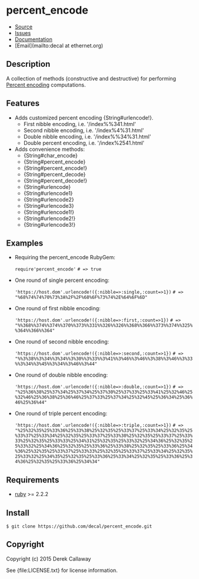 # percent_encode 

* [Source](https://github.com/decal/percent_encode)
* [Issues](https://github.com/decal/percent_encode/issues)
* [Documentation](http://rubydoc.info/gems/percent_encode)
* [Email](mailto:decal at ethernet.org)

## Description

A collection of methods (constructive and destructive) for performing
[Percent encoding](http://en.wikipedia.org/wiki/Percent_encoding) computations.

## Features

* Adds customized percent encoding {String#urlencode!}.
  * First nibble encoding, i.e. '/index%%341.html' 
  * Second nibble encoding, i.e. '/index%4%31.html'
  * Double nibble encoding, i.e. '/index%%34%31.html'
  * Double percent encoding, i.e. '/index%2541.html'
* Adds convenience methods:
  * {String#char_encode}
  * {String#percent_encode}
  * {String#percent_encode!}
  * {String#percent_decode}
  * {String#percent_decode!}
  * {String#urlencode}
  * {String#urlencode1}
  * {String#urlencode2}
  * {String#urlencode3}
  * {String#urlencode1!}
  * {String#urlencode2!}
  * {String#urlencode3!}

## Examples

* Requiring the percent_encode RubyGem:

   `require'percent_encode'`
   `# => true`

* One round of single percent encoding:

   `'https://host.dom'.urlencode!({:nibble=>:single,:count=>1})`
   `# => "%68%74%74%70%73%3A%2F%2F%68%6F%73%74%2E%64%6F%6D"`

* One round of first nibble encoding: 

   `'https://host.dom'.urlencode!({:nibble=>:first,:count=>1})`
   `# => "%%368%%374%%374%%370%%373%%331%%326%%326%%368%%366%%373%%374%%325%%364%%366%%364"`

* One round of second nibble encoding: 

  `'https://host.dom'.urlencode!({:nibble=>:second,:count=>1})`
  `# => "%%3%38%%3%34%%3%34%%3%30%%3%33%%3%41%%3%46%%3%46%%3%38%%3%46%%3%33%%3%34%%3%45%%3%34%%3%46%%3%44"`

* One round of double nibble encoding:

  `'https://host.dom'.urlencode!({:nibble=>:double,:count=>1})`
  `# => "%25%36%38%25%37%34%25%37%34%25%37%30%25%37%33%25%33%41%25%32%46%25%32%46%25%36%38%25%36%46%25%37%33%25%37%34%25%32%45%25%36%34%25%36%46%25%36%44"`

* One round of triple percent encoding: 

  `'https://host.dom'.urlencode!({:nibble=>:triple,:count=>1})`
  `# => "%25%32%35%25%33%36%25%33%38%25%32%35%25%33%37%25%33%34%25%32%35%25%33%37%25%33%34%25%32%35%25%33%37%25%33%30%25%32%35%25%33%37%25%33%33%25%32%35%25%33%33%25%34%31%25%32%35%25%33%32%25%34%36%25%32%35%25%33%32%25%34%36%25%32%35%25%33%36%25%33%38%25%32%35%25%33%36%25%34%36%25%32%35%25%33%37%25%33%33%25%32%35%25%33%37%25%33%34%25%32%35%25%33%32%25%34%35%25%32%35%25%33%36%25%33%34%25%32%35%25%33%36%25%34%36%25%32%35%25%33%36%25%34%34"`

## Requirements

* [ruby](http://www.ruby-lang.org/) >= 2.2.2

## Install

    $ git clone https://github.com/decal/percent_encode.git

## Copyright

Copyright (c) 2015 Derek Callaway

See {file:LICENSE.txt} for license information.

